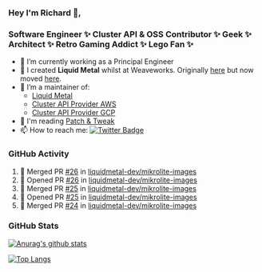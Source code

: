### Hey I'm Richard 👋, 

<h3 align="left">Software Engineer ✨ Cluster API & OSS Contributor ✨ Geek ✨ Architect ✨ Retro Gaming Addict ✨ Lego Fan ✨</h3>

- 🔭 I’m currently working as a Principal Engineer
- 📯 I created **Liquid Metal** whilst at Weaveworks. Originally [here](https://github.com/weaveworks-liquidmetal) but now moved [here](https://github.com/liquidmetal-dev).
- 👯 I’m a maintainer of:
  -  [Liquid Metal](https://github.com/liquidmetal-dev)
  -  [Cluster API Provider AWS](https://github.com/kubernetes-sigs/cluster-api-provider-aws)
  -  [Cluster API Provider GCP](https://github.com/kubernetes-sigs/cluster-api-provider-gcp)
- 💬 I'm reading [Patch & Tweak](https://bjooks.com/products/patch-tweak-exploring-modular-synthesis)
- 📫 How to reach me: [![Twitter Badge](https://img.shields.io/badge/-@fruit_case-00acee?style=flat&logo=Twitter&logoColor=white)](https://twitter.com/intent/follow?screen_name=fruit_case "Follow on Twitter")

### GitHub Activity 

<!--START_SECTION:activity-->
1. 🎉 Merged PR [#26](https://github.com/liquidmetal-dev/mikrolite-images/pull/26) in [liquidmetal-dev/mikrolite-images](https://github.com/liquidmetal-dev/mikrolite-images)
2. 💪 Opened PR [#26](https://github.com/liquidmetal-dev/mikrolite-images/pull/26) in [liquidmetal-dev/mikrolite-images](https://github.com/liquidmetal-dev/mikrolite-images)
3. 🎉 Merged PR [#25](https://github.com/liquidmetal-dev/mikrolite-images/pull/25) in [liquidmetal-dev/mikrolite-images](https://github.com/liquidmetal-dev/mikrolite-images)
4. 💪 Opened PR [#25](https://github.com/liquidmetal-dev/mikrolite-images/pull/25) in [liquidmetal-dev/mikrolite-images](https://github.com/liquidmetal-dev/mikrolite-images)
5. 🎉 Merged PR [#24](https://github.com/liquidmetal-dev/mikrolite-images/pull/24) in [liquidmetal-dev/mikrolite-images](https://github.com/liquidmetal-dev/mikrolite-images)
<!--END_SECTION:activity-->

### GitHub Stats

[![Anurag's github stats](https://github-readme-stats.vercel.app/api?username=richardcase&count_private=true&show_icons=true)](https://github.com/anuraghazra/github-readme-stats)

[![Top Langs](https://github-readme-stats.vercel.app/api/top-langs/?username=richardcase&hide=html&layout=compact)](https://github.com/anuraghazra/github-readme-stats)
